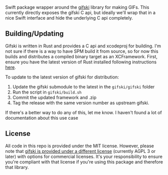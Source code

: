 Swift package wrapper around the [gifski](https://github.com/ImageOptim/gifski) library for making GIFs. This currently directly exposes the gifski C api, but ideally we'll wrap that in a nice Swift interface and hide the underlying C api completely.

## Building/Updating
Gifski is written in Rust and provides a C api and xcodeproj for building. I'm not sure if there is a way to have SPM build it from source, so for now this builds and distributes a compiled binary target as an XCFramework. First, ensure you have the latest version of Rust installed following instructions [here](https://github.com/ImageOptim/gifski?tab=readme-ov-file#building).

To update to the latest version of gifski for distribution:

1. Update the gifski submodule to the latest in the `gifski/gifski` folder
2. Run the script in `gifski/build.sh`
3. Commit the updated framework and .zip
4. Tag the release with the same version number as upstream gifski.

If there's a better way to do any of this, let me know. I haven't found a lot of documentation about this use case

## License
All code in this repo is provided under the MIT license. However, please note that [gifski is provided under a different license](https://github.com/ImageOptim/gifski?tab=readme-ov-file#license) (currently AGPL 3 or later) with options for commercial licenses. It's your responsibility to ensure you're compliant with that license if you're using this package and therefore that library.